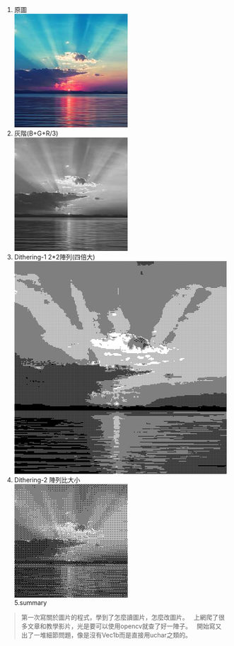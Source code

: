 1. 原圖  
![image](https://github.com/410421216/assignment/blob/master/123.jpg)
2. 灰階(B+G+R/3)  
![image](https://github.com/410421216/assignment/blob/master/gray.jpg)
3. Dithering-1 2*2陣列(四倍大)  
![image](https://github.com/410421216/assignment/blob/master/bw_1.jpg)
4. Dithering-2 陣列比大小  
![image](https://github.com/410421216/assignment/blob/master/bw_2.jpg)  
5.summary  
>第一次寫關於圖片的程式，學到了怎麼讀圖片，怎麼改圖片。  
>上網爬了很多文章和教學影片，光是要可以使用opencv就查了好一陣子。  
>開始寫又出了一堆細節問題，像是沒有Vec1b而是直接用uchar之類的。  
